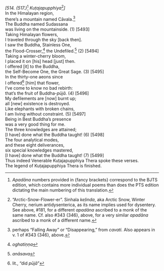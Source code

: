 *\[514. {517.}*[^1] *Kuṭajapupphiya*[^2]*\]*  
In the Himalayan region,  
there’s a mountain named Cāvala.[^3]  
The Buddha named Sudassana  
was living on the mountainside. (1) \[5493\]  
Taking Himalayan flowers,  
I traveled through the sky \[back then\].  
I saw the Buddha, Stainless One,  
the Flood-Crosser,[^4] the Undefiled.[^5] (2) \[5494\]  
Taking a winter-cherry bloom,  
I placed it on \[his\] head \[just\] then.  
I offered \[it\] to the Buddha,  
the Self-Become One, the Great Sage. (3) \[5495\]  
In the thirty-one aeons since  
I offered[^6] \[him\] that flower,  
I’ve come to know no bad rebirth:  
that’s the fruit of Buddha-*pūjā*. (4) \[5496\]  
My defilements are \[now\] burnt up;  
all \[new\] existence is destroyed.  
Like elephants with broken chains,  
I am living without constraint. (5) \[5497\]  
Being in Best Buddha’s presence  
was a very good thing for me.  
The three knowledges are attained;  
\[I have\] done what the Buddha taught! (6) \[5498\]  
The four analytical modes,  
and these eight deliverances,  
six special knowledges mastered,  
\[I have\] done what the Buddha taught! (7) \[5499\]  
Thus indeed Venerable Kuṭajapupphiya Thera spoke these verses.  
The legend of Kuṭajapupphiya Thera is finished.  
[^1]: *Apadāna* numbers provided in {fancy brackets} correspond to the
    BJTS edition, which contains more individual poems than does the PTS
    edition dictating the main numbering of this translation.  
[^2]: “Arctic-Snow-Flower-er”. Sinhala *keḷinda*, aka Arctic Snow,
    Winter Cherry, nerium antidysenterica, as its name implies used for
    dysentery. See above, \#181, for a different *apadāna* ascribed to a
    monk of the same name. Cf. also \#343 {346}, above, for a very
    similar *apadāna* ascribed to a monk of a different name.  
[^3]: perhaps “Falling Away” or “Disappearing,” from *cavati.* Also
    appears in v. 1 of \#343 {346}, above.  
[^4]: *oghatiṇṇa*  
[^5]: *anāsava*  
[^6]: lit., “did *pūjā*”
